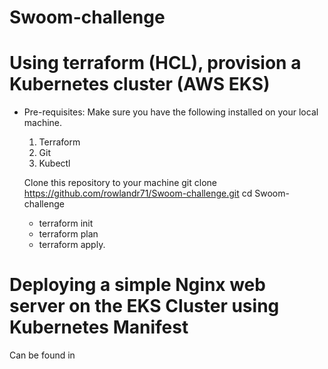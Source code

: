 # Swoom-challenge



# Using terraform (HCL), provision a Kubernetes cluster (AWS EKS)

* Pre-requisites: 
    Make sure you have the following installed on your local machine.
    1. Terraform
    2. Git
    3. Kubectl

    Clone this repository to your machine
    git clone https://github.com/rowlandr71/Swoom-challenge.git
    cd Swoom-challenge
    
    * terraform init
    * terraform plan
    * terraform apply.

# Deploying a simple Nginx web server on the EKS Cluster using Kubernetes Manifest

Can be found in 
